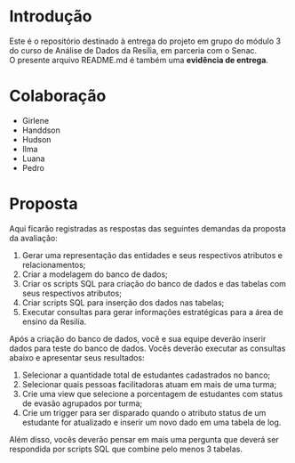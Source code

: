 # Introdução
Este é o repositório destinado à entrega do projeto em grupo do módulo 3 do curso de Análise de Dados da Resília, em parceria com o Senac.  
O presente arquivo README.md é também uma **evidência de entrega**.

# Colaboração
* Girlene
* Handdson
* Hudson
* Ilma
* Luana
* Pedro

# Proposta

Aqui ficarão registradas as respostas das seguintes demandas da proposta da avaliação:

1. Gerar uma representação das entidades e seus respectivos atributos e relacionamentos;
2. Criar a modelagem do banco de dados;
3. Criar os scripts SQL para criação do banco de dados e das tabelas com seus respectivos atributos;
4. Criar scripts SQL para inserção dos dados nas tabelas;
5. Executar consultas para gerar informações estratégicas para a área de ensino da Resilia.

Após a criação do banco de dados, você e sua equipe deverão inserir dados para teste do banco de dados. Vocês deverão executar as consultas abaixo e apresentar seus resultados:

1. Selecionar a quantidade total de estudantes cadastrados no banco;
2. Selecionar quais pessoas facilitadoras atuam em mais de uma turma;
3. Crie uma view que selecione a porcentagem de estudantes com status de evasão 
agrupados por turma;
4. Crie um trigger para ser disparado quando o atributo status de um estudante for atualizado e inserir um novo dado em uma tabela de log.

Além disso, vocês deverão pensar em mais uma pergunta que deverá ser respondida por scripts SQL que combine pelo menos 3 tabelas.
